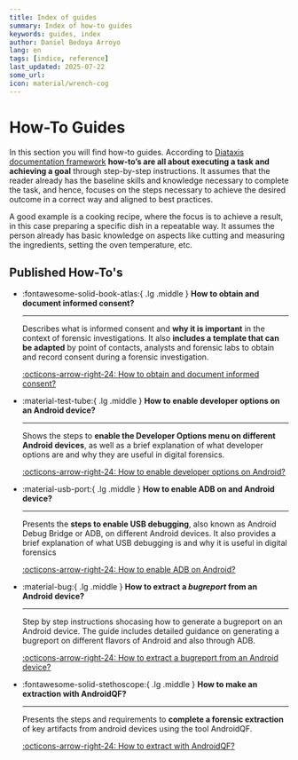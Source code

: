 ```yaml
---
title: Index of guides
summary: Index of how-to guides
keywords: guides, index
author: Daniel Bedoya Arroyo
lang: en
tags: [indice, reference]
last_updated: 2025-07-22
some_url:
icon: material/wrench-cog
---
```


# How-To Guides

In this section you will find how-to guides. According to [Diataxis documentation framework](../references/00-glossary.md#diataxis) **how-to’s are all about executing a task and achieving a goal** through step-by-step instructions. It assumes that the reader already has the baseline skills and knowledge necessary to complete the task, and hence, focuses on the steps necessary to achieve the desired outcome in a correct way and aligned to best practices. 

A good example is a cooking recipe, where the focus is to achieve a result, in this case preparing a specific dish in a repeatable way. It assumes the person already has basic knowledge on aspects like cutting and measuring the ingredients, setting the oven temperature, etc. 

## Published How-To's


<div class="grid cards" markdown>

-   :fontawesome-solid-book-atlas:{ .lg .middle }      __How to obtain and document informed consent?__

    ---

    Describes what is informed consent and **why it is important** in the context of forensic investigations. It also **includes a template that can be adapted** by point of contacts, analysts and forensic labs to obtain and record consent during a forensic investigation.

    [:octicons-arrow-right-24: How to obtain and document informed consent?](01-how-to-obtain-informed-consent/01-how-to-obtain-informed-consent.html)

-   :material-test-tube:{ .lg .middle }      __How to enable developer options on an Android device?__

    ---

    Shows the steps to **enable the Developer Options menu on different Android devices**, as well as a brief explanation of what developer options are and why they are useful in digital forensics.

    [:octicons-arrow-right-24: How to enable developer options on Android?](02-how-to-enable-developer-options/02-how-to-enable-developer-options.html)


-   :material-usb-port:{ .lg .middle }      __How to enable ADB on and Android device?__

    ---

     Presents the **steps to enable USB debugging**, also known as Android Debug Bridge or ADB, on different Android devices. It also provides a brief explanation of what USB debugging is and why it is useful in digital forensics

    [:octicons-arrow-right-24: How to enable ADB on Android?](03-how-to-enable-adb/03-how-to-enable-adb.html)


-   :material-bug:{ .lg .middle }      __How to extract a _bugreport_ from an Android device?__

    ---

    Step by step instructions shocasing how to generate a bugreport on an Android device. The guide includes detailed guidance on generating a bugreport on different flavors of Android and also through ADB. 

    [:octicons-arrow-right-24: How to extract a bugreport from an Android device?](05-how-to-extract-bugreport/05-how-to-extract-bugreport.html)



-   :fontawesome-solid-stethoscope:{ .lg .middle }      __How to make an extraction with AndroidQF?__

    ---

    Presents the steps and requirements to **complete a forensic extraction** of key artifacts from android devices using the tool AndroidQF.

    [:octicons-arrow-right-24: How to extract with AndroidQF?](04-how-to-extract-with-androidqf/04-how-to-extract-with-androidqf.html)


</div>
